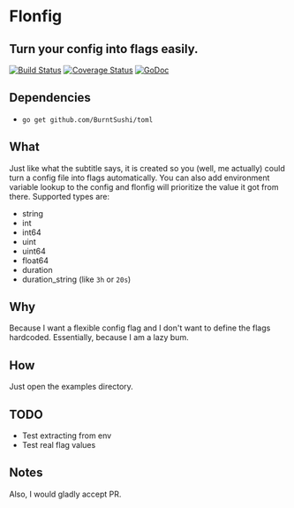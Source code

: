 # Flonfig
Turn your config into flags easily.
---
[![Build Status](https://travis-ci.org/JesusIslam/flonfig.svg?branch=master)](https://travis-ci.org/JesusIslam/flonfig)
[![Coverage Status](https://coveralls.io/repos/github/JesusIslam/flonfig/badge.svg?branch=master)](https://coveralls.io/github/JesusIslam/flonfig?branch=master)
[![GoDoc](https://godoc.org/github.com/JesusIslam/flonfig?status.svg)](https://godoc.org/github.com/JesusIslam/flonfig)

## Dependencies
- `go get github.com/BurntSushi/toml`

## What
Just like what the subtitle says, it is created so you (well, me actually) could turn a config file into flags automatically.
You can also add environment variable lookup to the config and flonfig will prioritize the value it got from there.
Supported types are:
- string
- int
- int64
- uint
- uint64
- float64
- duration
- duration_string (like `3h` or `20s`)

## Why
Because I want a flexible config flag and I don't want to define the flags hardcoded. Essentially, because I am a lazy bum.

## How
Just open the examples directory.

## TODO
- Test extracting from env
- Test real flag values

## Notes
Also, I would gladly accept PR.